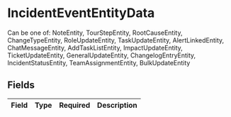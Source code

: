 # IncidentEventEntityData

Can be one of: NoteEntity, TourStepEntity, RootCauseEntity, ChangeTypeEntity, RoleUpdateEntity, TaskUpdateEntity, AlertLinkedEntity, ChatMessageEntity, AddTaskListEntity, ImpactUpdateEntity, TicketUpdateEntity, GeneralUpdateEntity, ChangelogEntryEntity, IncidentStatusEntity, TeamAssignmentEntity, BulkUpdateEntity


## Fields

| Field       | Type        | Required    | Description |
| ----------- | ----------- | ----------- | ----------- |